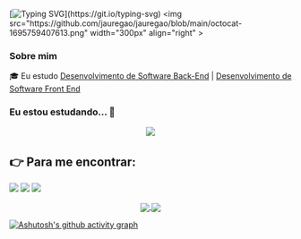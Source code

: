 [![Typing SVG](https://readme-typing-svg.herokuapp.com/?color=d83a7c&size=35&center=true&vCenter=true&width=1000&lines=Oi,+me+chamo+Amanda!)](https://git.io/typing-svg)
<img src="https://github.com/jauregao/jauregao/blob/main/octocat-1695759407613.png" width="300px" align="right" >

### Sobre mim

🎓 Eu estudo [Desenvolvimento de Software Back-End](https://cubos.academy/cursos/desenvolvimento-de-software) | [Desenvolvimento de Software Front End](https://www.origamid.com/)


### Eu estou estudando... 🧩

<p align="center">
  <a href="https://skillicons.dev">
    <img src="https://skillicons.dev/icons?i=html,css,mysql,js,nodejs,express,ts,aws" />
  </a>
</p>


## :point_right: Para me encontrar:

<div>
<a href="https://www.instagram.com/mands.jauregui/" target="_blank"><img img src="https://skillicons.dev/icons?i=instagram" heigth="30px" width="30px" target="_blank"></a>
<a href="https://www.behance.net/amandaj" target="_blank"><img src="https://cdn.jsdelivr.net/gh/devicons/devicon/icons/behance/behance-original.svg" heigth="30px" width="30px" target="_blank"></a>
<a href="https://www.linkedin.com/in/amandaj-/" target="_blank"><img src="https://cdn.jsdelivr.net/gh/devicons/devicon/icons/linkedin/linkedin-original.svg" heigth="30px" width="30px" target="_blank"></a>
</div>


<p align="center">
<a href="https://github.com/jauregao/github-readme-stats">
  <img height=150 align="center" src="https://github-readme-stats.vercel.app/api?username=jauregao&show_icons=true&theme=radical"/>
</a>
<a href="https://github.com/jauregao/convoychat">
  <img height=150 align="center" src="https://github-readme-stats.vercel.app/api/top-langs?username=jauregao&theme=tokyonight&layout=compact&langs_count=8&card_width=320" />
</a>
</p>

[![Ashutosh's github activity graph](https://github-readme-activity-graph.vercel.app/graph?username=jauregao&bg_color=0e0e27&color=d83a7c&line=f5c402&point=f5c402&area=true&hide_border=true)](https://github.com/ashutosh00710/github-readme-activity-graph)
